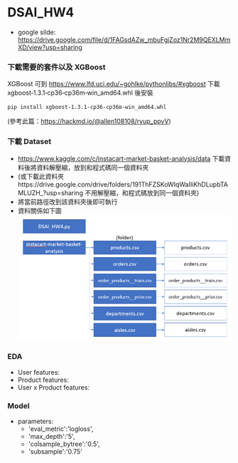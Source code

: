 # DSAI_HW4

- google silde: https://drive.google.com/file/d/1FAGsdAZw_mbuFgjZoz1Nr2M9QEXLMmXD/view?usp=sharing

### 下載需要的套件以及 XGBoost
XGBoost 可到 https://www.lfd.uci.edu/~gohlke/pythonlibs/#xgboost 下載 xgboost‑1.3.1‑cp36‑cp36m‑win_amd64.whl 後安裝

```
pip install xgboost‑1.3.1‑cp36‑cp36m‑win_amd64.whl
```
(參考此篇：https://hackmd.io/@allen108108/ryup_ppvV)


### 下載 Dataset
- https://www.kaggle.com/c/instacart-market-basket-analysis/data 下載資料後將資料解壓縮，放到和程式碼同一個資料夾
- (或下載此資料夾https://drive.google.com/drive/folders/191ThFZSKoWIqWaIIiKhDLupbTAMLUZH_?usp=sharing 不用解壓縮，和程式碼放到同一個資料夾)
- 將當前路徑改到該資料夾後即可執行
- 資料關係如下圖
![image](https://github.com/P76094046/DSAI_HW4/blob/main/%E6%93%B7%E5%8F%96.PNG)

### EDA
- User features: 
- Product features:
- User x Product features:

### Model
- parameters:
  - 'eval_metric':'logloss', 
  - 'max_depth':'5', 
  - 'colsample_bytree':'0.5', 
  - 'subsample':'0.75'  

